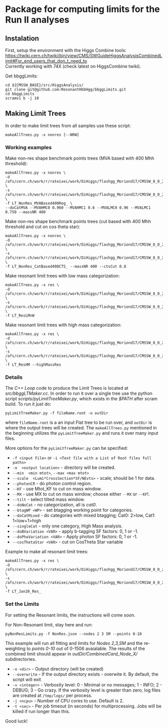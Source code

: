 # Package for computing limits for the Run II analyses

## Instalation
First, setup the environment with the Higgs Combine tools: https://twiki.cern.ch/twiki/bin/view/CMS/SWGuideHiggsAnalysisCombinedLimit#For_end_users_that_don_t_need_to   
Currently working with 74X (check latest on HiggsCombine twiki).   

Get bbggLimits:   
```
cd ${CMSSW_BASE}/src/HiggsAnalysis/
git clone git@github.com:ResonantHbbHgg/bbggLimits.git
cd bbggLimits
scramv1 b -j 10
```

## Making Limit Trees

In order to make limit trees from all samples use these script:
```
makeAllTrees.py -x nonres [--NRW]
```

### Working examples

Make non-res shape benchmark points trees (MVA based with 400 Mhh threshold):
```
makeAllTrees.py -x nonres \   
-d /afs/cern.ch/work/r/rateixei/work/DiHiggs/flashgg_Moriond17/CMSSW_8_0_25/src/flashgg/bbggTools/test/RunJobs/Regression_Data/Hadd \   
-s /afs/cern.ch/work/r/rateixei/work/DiHiggs/flashgg_Moriond17/CMSSW_8_0_25/src/flashgg/bbggTools/test/RunJobs/Regression_Signal/Hadd/ \   
-f LT_NonRes_MVABased400Reg_ \   
--doCatMVA --MVAHMC0 0.960 --MVAHMC1 0.6 --MVALMC0 0.96 --MVALMC1 0.750 --massNR 400   
```   
   
Make non-res shape benchmark points trees (cut based with 400 Mhh threshold and cut on cos theta star):   
```
makeAllTrees.py -x nonres \   
-d /afs/cern.ch/work/r/rateixei/work/DiHiggs/flashgg_Moriond17/CMSSW_8_0_25/src/flashgg/bbggTools/test/RunJobs/newData_HHTagger/Hadd \   
-s /afs/cern.ch/work/r/rateixei/work/DiHiggs/flashgg_Moriond17/CMSSW_8_0_25/src/flashgg/bbggTools/test/RunJobs/Signal_HHTagger400/Hadd/ \   
-f LT_NonRes_CatBased400CTS_ --massNR 400 --ctsCut 0.8   
```   
   
Make resonant limit trees with low mass categorization:   
```
makeAllTrees.py -x res \   
-d /afs/cern.ch/work/r/rateixei/work/DiHiggs/flashgg_Moriond17/CMSSW_8_0_25/src/flashgg/bbggTools/test/RunJobs/newData_HHTagger/Hadd \   
-s /afs/cern.ch/work/r/rateixei/work/DiHiggs/flashgg_Moriond17/CMSSW_8_0_25/src/flashgg/bbggTools/test/RunJobs/Signal_HHTagger400/Hadd/ \   
-f LT_ResLMnW   
```   
   
Make resonant limit trees with high mass categorization:   
```
makeAllTrees.py -x res \   
-d /afs/cern.ch/work/r/rateixei/work/DiHiggs/flashgg_Moriond17/CMSSW_8_0_25/src/flashgg/bbggTools/test/RunJobs/newData_HHTagger/Hadd \   
-s /afs/cern.ch/work/r/rateixei/work/DiHiggs/flashgg_Moriond17/CMSSW_8_0_25/src/flashgg/bbggTools/test/RunJobs/Signal_HHTagger400/Hadd/ \   
-f LT_ResHM --highMassRes     
```    


### Details 
The *C++ Loop* code to produce the Limit Trees is located at
*src/bbggLTMaker.cc*. In order to run it over a single tree use the
python script *scripts/pyLimitTreeMaker.py*, which exists in the
*$PATH* after scram build. To run it just do:
```
pyLimitTreeMaker.py -f fileName.root -o outDir
```

where `fileName.root` is a an input Flat tree to be run over, and
`outDir` is where the output trees will be created. The
`makeAllTrees.py` mentioned in the beginning utilizes the
`pyLimitTreeMaker.py` and runs it over many input  files.


More options for the `pyLimitTreeMaker.py` can be specified:
* `-f <input File>` or `-i <Text file with a List of Root files full paths>`
* `-o  <output location>` - directory will be created.
* `--min  <min mtot>`, `--max <max mtot>`
* `--scale  <Lumi*CrossSection*SF/NEvts>` - scale; should be 1 for data.
* `--photonCR`  - do photon control region.
* `--KF`  - use Mtot_KF to cut on mass window.
* `--MX` -  use MX to cut on mass window; choose either `--MX` or `--KF`!.
* `--tilt`  - select tilted mass window.
* `--doNoCat`  - no categorization, all is *cat0*.
* `--btagWP <WP>` - set btagging working point for categories.
* `--doCatMixed` -  do categories with mixed btagging;  Cat0: 2>low, Cat1: 1<low+1>high
* `--singleCat`  - only one category, High Mass analysis.
* `--doBVariation <VAR>`  - apply b-tagging SF factors: 0, 1 or -1.
* `--doPhoVariation <VAR>`  - Apply photon SF factors: 0, 1 or -1.
* `--cosThetaStar <VAR>`  - cut on CosTheta Star variable

Example to make all resonant limit trees:   
```
makeAllTrees.py -x res \   
-d /afs/cern.ch/work/r/rateixei/work/DiHiggs/flashgg_Moriond17/CMSSW_8_0_25/src/flashgg/bbggTools/test/RunJobs/DataJan20/Hadd \   
-s /afs/cern.ch/work/r/rateixei/work/DiHiggs/flashgg_Moriond17/CMSSW_8_0_25/src/flashgg/bbggTools/test/RunJobs/SignalJan20/Hadd \   
-f LT_Jan26_Res_
```   

### Set the Limits
For setting the Resonant limits, the instructions will come soon.

For Non-Resonant limit, stay here and run:
```
pyNonResLimits.py -f NonRes.json --nodes 2 3 SM --points 0-10
```
This example will run all fitting and limits for *Nodes 2,3,SM* and
the re-weighting to *points 0-10* out of 0-1506 avaialable. The results
of the combined limit should appear in *outDir/CombinedCard_Node_X/*
subdirectories.

* `-o <dir>` - Output directory (will be created)
* `--overwrite` - If the output directory exists - overwite it. By default, the script will exit
* `-v <integer>` - Verbosity level: 0 - Minimal or no messages; 1 - INFO; 2 - DEBUG; 3 - Go crazy.
If the verbosity level is greater than zero, log files are created at `/tmp/logs/` per process.
* `-j <ncpu>`  - Number of CPU cores to use. Default is 2.
* `-t <sec>` - Per job timeout (in seconds) for multiprocessing. Jobs will be killed if run longer than this.

Good luck!

